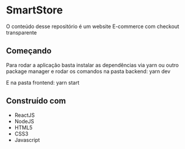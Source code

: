 # SmartStore

O conteúdo desse repositório é um website E-commerce com checkout transparente

## Começando


Para rodar a aplicação basta instalar as dependências via yarn ou outro package manager e rodar os comandos na pasta backend:
yarn dev

E na pasta frontend:
yarn start


## Construído com

* ReactJS 
* NodeJS 
* HTML5
* CSS3
* Javascript
